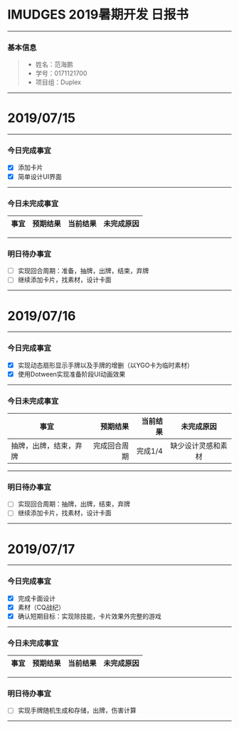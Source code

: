 # IMUDGES 2019暑期开发 日报书
-------


### 基本信息
> * 姓名：范海鹏
> * 学号：0171121700
> * 项目组：Duplex

-------


# 2019/07/15

-------

### 今日完成事宜
- [x] 添加卡片
- [x] 简单设计UI界面

-----
### 今日未完成事宜


| 事宜     |预期结果| 当前结果  | 未完成原因   | 
| --------   | -----:  | -----:  | :----:  |



------
### 明日待办事宜
- [ ] 实现回合周期：准备，抽牌，出牌，结束，弃牌
- [ ] 继续添加卡片，找素材，设计卡面
-------


# 2019/07/16

-------

### 今日完成事宜
- [x] 实现动态扇形显示手牌以及手牌的增删（以YGO卡为临时素材）
- [x] 使用Dotween实现准备阶段UI动画效果

-----
### 今日未完成事宜


| 事宜     |预期结果| 当前结果  | 未完成原因   | 
| --------   | -----:  | -----:  | :----:  |
| 抽牌，出牌，结束，弃牌 | 完成回合周期 | 完成1/4 | 缺少设计灵感和素材 |



------
### 明日待办事宜
- [ ] 实现回合周期：抽牌，出牌，结束，弃牌
- [ ] 继续添加卡片，找素材，设计卡面
-------


# 2019/07/17

-------

### 今日完成事宜
- [x] 完成卡面设计
- [x] 素材（CQ战纪）
- [x] 确认短期目标：实现除技能，卡片效果外完整的游戏

-----
### 今日未完成事宜


| 事宜     |预期结果| 当前结果  | 未完成原因   | 
| --------   | -----:  | -----:  | :----:  |



------
### 明日待办事宜
- [ ] 实现手牌随机生成和存储，出牌，伤害计算
-------
